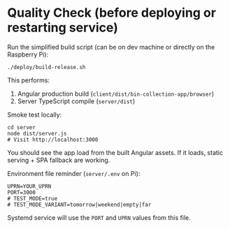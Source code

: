 # Quality Check (before deploying or restarting service)

Run the simplified build script (can be on dev machine or directly on the Raspberry Pi):
```
./deploy/build-release.sh
```
This performs:
1. Angular production build (`client/dist/bin-collection-app/browser`)
2. Server TypeScript compile (`server/dist`)

Smoke test locally:
```
cd server
node dist/server.js
# Visit http://localhost:3000
```
You should see the app load from the built Angular assets. If it loads, static serving + SPA fallback are working.

Environment file reminder (`server/.env` on Pi):
```
UPRN=YOUR_UPRN
PORT=3000
# TEST_MODE=true
# TEST_MODE_VARIANT=tomorrow|weekend|empty|far
```

Systemd service will use the `PORT` and `UPRN` values from this file.

